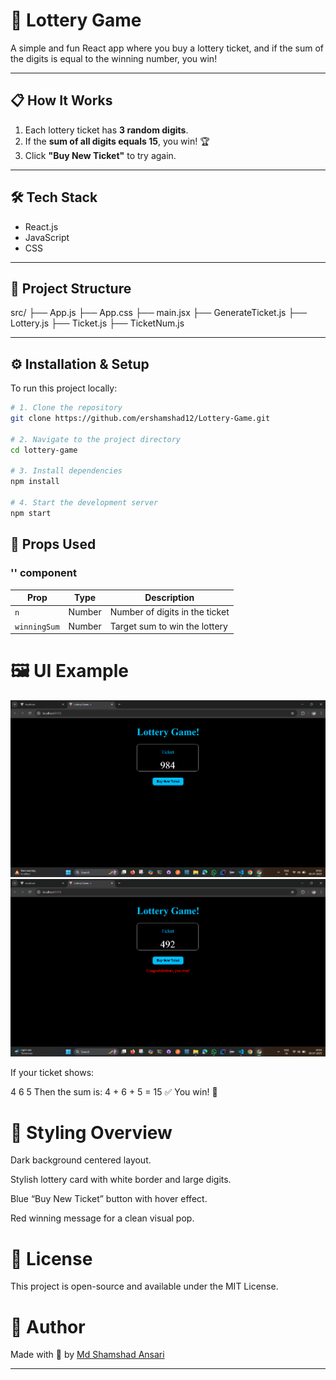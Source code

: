 # 🎰 Lottery Game

A simple and fun React app where you buy a lottery ticket, and if the sum of the digits is equal to the winning number, you win!

---

## 📋 How It Works

1. Each lottery ticket has **3 random digits**.
2. If the **sum of all digits equals 15**, you win! 🏆
3. Click **"Buy New Ticket"** to try again.

---

## 🛠 Tech Stack

- React.js
- JavaScript
- CSS

---

## 📁 Project Structure

src/
├── App.js
├── App.css
├── main.jsx
├── GenerateTicket.js
├── Lottery.js
├── Ticket.js
├── TicketNum.js

---

## ⚙️ Installation & Setup

To run this project locally:

```bash
# 1. Clone the repository
git clone https://github.com/ershamshad12/Lottery-Game.git

# 2. Navigate to the project directory
cd lottery-game

# 3. Install dependencies
npm install

# 4. Start the development server
npm start
```

## 🧠 Props Used

### '<Lottery />' component

| Prop         | Type   | Description                    |
| ------------ | ------ | ------------------------------ |
| `n`          | Number | Number of digits in the ticket |
| `winningSum` | Number | Target sum to win the lottery  |

# 🖼️ UI Example

![App Screenshot](before-won.png)
![App Screenshot](after-won.png)

If your ticket shows:

4 6 5
Then the sum is: 4 + 6 + 5 = 15 ✅
You win! 🎉

# 🎨 Styling Overview

Dark background centered layout.

Stylish lottery card with white border and large digits.

Blue “Buy New Ticket” button with hover effect.

Red winning message for a clean visual pop.

# 📃 License

This project is open-source and available under the MIT License.

# 🙌 Author

Made with 💙 by [Md Shamshad Ansari](https://github.com/ershamshad12)

---
